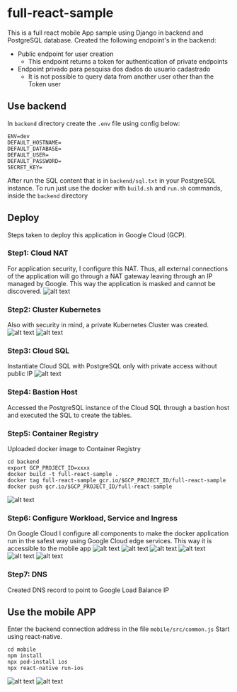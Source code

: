 # full-react-sample

This is a full react mobile App sample using Django in backend and PostgreSQL database.
Created the following endpoint's in the backend:
* Public endpoint for user creation
    * This endpoint returns a token for authentication of private endpoints
* Endpoint privado para pesquisa dos dados do usuario cadastrado
    * It is not possible to query data from another user other than the Token user

## Use backend
In `backend` directory create the `.env` file using config below:
```
ENV=dev
DEFAULT_HOSTNAME=
DEFAULT_DATABASE=
DEFAULT_USER=
DEFAULT_PASSWORD=
SECRET_KEY=
```
After run the SQL content that is in `backend/sql.txt` in your PostgreSQL instance.
To run just use the docker with `build.sh` and `run.sh` commands, inside the `backend` directory

## Deploy
Steps taken to deploy this application in Google Cloud (GCP).

### Step1: Cloud NAT
For application security, I configure this NAT.
Thus, all external connections of the application will go through a NAT gateway leaving through an IP managed by Google.
This way the application is masked and cannot be discovered.
![alt text](https://github.com/edgardksb/full-react-sample/blob/main/img/step1.png?raw=true)

### Step2: Cluster Kubernetes
Also with security in mind, a private Kubernetes Cluster was created.
![alt text](https://github.com/edgardksb/full-react-sample/blob/main/img/step21.png?raw=true)
![alt text](https://github.com/edgardksb/full-react-sample/blob/main/img/step22.png?raw=true)

### Step3: Cloud SQL
Instantiate Cloud SQL with PostgreSQL only with private access without public IP
![alt text](https://github.com/edgardksb/full-react-sample/blob/main/img/step3.png?raw=true)

### Step4: Bastion Host
Accessed the PostgreSQL instance of the Cloud SQL through a bastion host and executed the SQL to create the tables.

### Step5: Container Registry
Uploaded docker image to Container Registry
```
cd backend
export GCP_PROJECT_ID=xxxx
docker build -t full-react-sample .
docker tag full-react-sample gcr.io/$GCP_PROJECT_ID/full-react-sample
docker push gcr.io/$GCP_PROJECT_ID/full-react-sample
```
![alt text](https://github.com/edgardksb/full-react-sample/blob/main/img/step5.png?raw=true)

### Step6: Configure Workload, Service and Ingress
On Google Cloud I configure all components to make the docker application run in the safest way using Google Cloud edge services.
This way it is accessible to the mobile app
![alt text](https://github.com/edgardksb/full-react-sample/blob/main/img/step61.png?raw=true)
![alt text](https://github.com/edgardksb/full-react-sample/blob/main/img/step62.png?raw=true)
![alt text](https://github.com/edgardksb/full-react-sample/blob/main/img/step63.png?raw=true)
![alt text](https://github.com/edgardksb/full-react-sample/blob/main/img/step64.png?raw=true)
![alt text](https://github.com/edgardksb/full-react-sample/blob/main/img/step65.png?raw=true)
![alt text](https://github.com/edgardksb/full-react-sample/blob/main/img/step66.png?raw=true)

### Step7: DNS
Created DNS record to point to Google Load Balance IP

## Use the mobile APP

Enter the backend connection address in the file `mobile/src/common.js`
Start using react-native.
```
cd mobile
npm install
npx pod-install ios
npx react-native run-ios
```
![alt text](https://github.com/edgardksb/full-react-sample/blob/main/img/screen1.png?raw=true)
![alt text](https://github.com/edgardksb/full-react-sample/blob/main/img/screen2.png?raw=true)